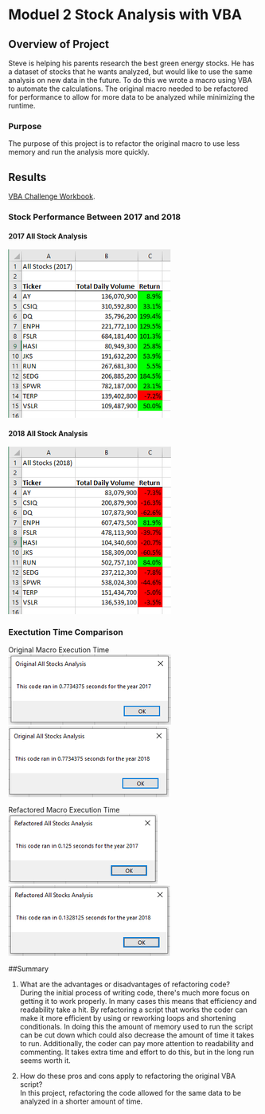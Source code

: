 # Moduel 2 Stock Analysis with VBA

## Overview of Project

Steve is helping his parents research the best green energy stocks. He has a dataset of stocks that he wants analyzed, but would like to use the same analysis on new data in the future.  To do this we wrote a macro using VBA to automate the calculations. The original macro needed to be refactored for performance to allow for more data to be analyzed while minimizing the runtime.

### Purpose

The purpose of this project is to refactor the original macro to use less memory and run the analysis more quickly.

## Results

[VBA Challenge Workbook](./VBA_Challenge.xlsm).  

### Stock Performance Between 2017 and 2018
#### 2017 All Stock Analysis
![2017StockAnalysis](./Resources/2017StockAnalysis.PNG)
  
#### 2018 All Stock Analysis
![2018StockAnalysis](./Resources/2018StockAnalysis.PNG)

### Exectution Time Comparison
Original Macro Execution Time  
![Slow2017](./Resources/VBA_Challenge_2017_Slow.PNG) ![Slow2018](./Resources/VBA_Challenge_2018_Slow.PNG)
  
Refactored Macro Execution Time  
![Fast2017](./Resources/VBA_Challenge_2017.PNG) ![Fast2018](./Resources/VBA_Challenge_2018.PNG)

##Summary

1. What are the advantages or disadvantages of refactoring code?  
During the initial process of writing code, there's much more focus on getting it to work properly. In many cases this means that efficiency and readability take a hit. By refactoring a script that works the coder can make it more efficient by using or reworking loops and shortening conditionals. In doing this the amount of memory used to run the script can be cut down which could also decrease the amount of time it takes to run. Additionally, the coder can pay more attention to readability and commenting. It takes extra time and effort to do this, but in the long run seems worth it.
  
2. How do these pros and cons apply to refactoring the original VBA script?  
In this project, refactoring the code allowed for the same data to be analyzed in a shorter amount of time.
  

